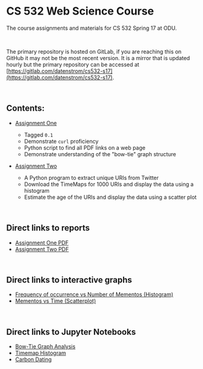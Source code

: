 # CS 532 Web Science Course

The course assignments and materials for CS 532 Spring 17 at ODU.

&nbsp;

The primary repository is hosted on GitLab, if you are reaching this
on GitHub it may not be the most recent version. It is a mirror that
is updated hourly but the primary repository can be accessed at
[https://gitlab.com/datenstrom/cs532-s17](https://gitlab.com/datenstrom/cs532-s17).

&nbsp;

## Contents:

*   [Assignment One](https://gitlab.com/datenstrom/cs532-s17/tree/master/assignments/assignment_one)

    *   Tagged `0.1`
    *   Demonstrate `curl` proficiency
    *   Python script to find all PDF links on a web page
    *   Demonstrate understanding of the "bow-tie" graph structure

*   [Assignment Two](https://gitlab.com/datenstrom/cs532-s17/tree/master/assignments/assignment_two)

    *   A Python program to extract unique URIs from Twitter
    *   Download the TimeMaps for 1000 URIs and display the data using a histogram
    *   Estimate the age of the URIs and display the data using a scatter plot

&nbsp;

## Direct links to reports

*   [Assignment One PDF](http://datenstrom.gitlab.io/cs532-s17/pdfs/assignment_one.pdf)
*   [Assignment Two PDF](http://datenstrom.gitlab.io/cs532-s17/pdfs/assignment_two.pdf)

&nbsp;

## Direct links to interactive graphs

*   [Frequency of occurrence vs Number of Mementos (Histogram)](http://datenstrom.gitlab.io/cs532-s17/notebooks/histogram.html)
*   [Mementos vs Time (Scatterplot)](http://datenstrom.gitlab.io/cs532-s17/notebooks/scatter.html)

&nbsp;

## Direct links to Jupyter Notebooks

*   [Bow-Tie Graph Analysis](http://datenstrom.gitlab.io/cs532-s17/notebooks/graph_structure.html)
*   [Timemap Histogram](http://datenstrom.gitlab.io/cs532-s17/notebooks/timemap_histogram.html)
*   [Carbon Dating](http://datenstrom.gitlab.io/cs532-s17/notebooks/carbon_date.html)
